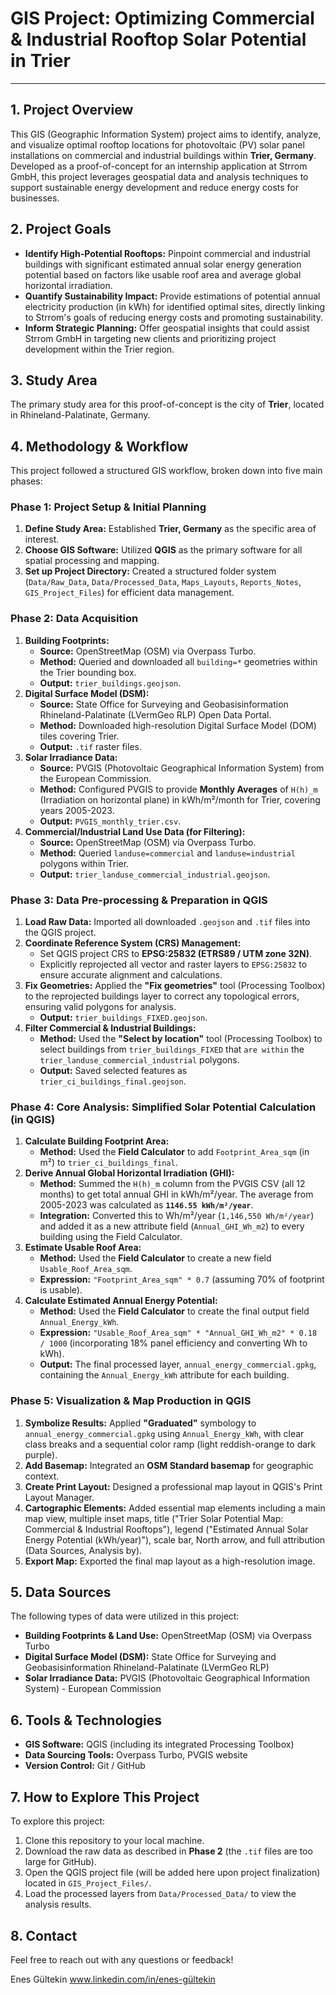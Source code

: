 # GIS Project: Optimizing Commercial & Industrial Rooftop Solar Potential in Trier

---

## 1. Project Overview

This GIS (Geographic Information System) project aims to identify, analyze, and visualize optimal rooftop locations for photovoltaic (PV) solar panel installations on commercial and industrial buildings within **Trier, Germany**. Developed as a proof-of-concept for an internship application at Strrom GmbH, this project leverages geospatial data and analysis techniques to support sustainable energy development and reduce energy costs for businesses.

## 2. Project Goals

* **Identify High-Potential Rooftops:** Pinpoint commercial and industrial buildings with significant estimated annual solar energy generation potential based on factors like usable roof area and average global horizontal irradiation.
* **Quantify Sustainability Impact:** Provide estimations of potential annual electricity production (in kWh) for identified optimal sites, directly linking to Strrom's goals of reducing energy costs and promoting sustainability.
* **Inform Strategic Planning:** Offer geospatial insights that could assist Strrom GmbH in targeting new clients and prioritizing project development within the Trier region.

## 3. Study Area

The primary study area for this proof-of-concept is the city of **Trier**, located in Rhineland-Palatinate, Germany.

## 4. Methodology & Workflow

This project followed a structured GIS workflow, broken down into five main phases:

### Phase 1: Project Setup & Initial Planning

1.  **Define Study Area:** Established **Trier, Germany** as the specific area of interest.
2.  **Choose GIS Software:** Utilized **QGIS** as the primary software for all spatial processing and mapping.
3.  **Set up Project Directory:** Created a structured folder system (`Data/Raw_Data`, `Data/Processed_Data`, `Maps_Layouts`, `Reports_Notes`, `GIS_Project_Files`) for efficient data management.

### Phase 2: Data Acquisition

1.  **Building Footprints:**
    * **Source:** OpenStreetMap (OSM) via Overpass Turbo.
    * **Method:** Queried and downloaded all `building=*` geometries within the Trier bounding box.
    * **Output:** `trier_buildings.geojson`.
2.  **Digital Surface Model (DSM):**
    * **Source:** State Office for Surveying and Geobasisinformation Rhineland-Palatinate (LVermGeo RLP) Open Data Portal.
    * **Method:** Downloaded high-resolution Digital Surface Model (DOM) tiles covering Trier.
    * **Output:** `.tif` raster files.
3.  **Solar Irradiance Data:**
    * **Source:** PVGIS (Photovoltaic Geographical Information System) from the European Commission.
    * **Method:** Configured PVGIS to provide **Monthly Averages** of `H(h)_m` (Irradiation on horizontal plane) in kWh/m²/month for Trier, covering years 2005-2023.
    * **Output:** `PVGIS_monthly_trier.csv`.
4.  **Commercial/Industrial Land Use Data (for Filtering):**
    * **Source:** OpenStreetMap (OSM) via Overpass Turbo.
    * **Method:** Queried `landuse=commercial` and `landuse=industrial` polygons within Trier.
    * **Output:** `trier_landuse_commercial_industrial.geojson`.

### Phase 3: Data Pre-processing & Preparation in QGIS

1.  **Load Raw Data:** Imported all downloaded `.geojson` and `.tif` files into the QGIS project.
2.  **Coordinate Reference System (CRS) Management:**
    * Set QGIS project CRS to **EPSG:25832 (ETRS89 / UTM zone 32N)**.
    * Explicitly reprojected all vector and raster layers to `EPSG:25832` to ensure accurate alignment and calculations.
3.  **Fix Geometries:** Applied the **"Fix geometries"** tool (Processing Toolbox) to the reprojected buildings layer to correct any topological errors, ensuring valid polygons for analysis.
    * **Output:** `trier_buildings_FIXED.geojson`.
4.  **Filter Commercial & Industrial Buildings:**
    * **Method:** Used the **"Select by location"** tool (Processing Toolbox) to select buildings from `trier_buildings_FIXED` that `are within` the `trier_landuse_commercial_industrial` polygons.
    * **Output:** Saved selected features as `trier_ci_buildings_final.geojson`.

### Phase 4: Core Analysis: Simplified Solar Potential Calculation (in QGIS)

1.  **Calculate Building Footprint Area:**
    * **Method:** Used the **Field Calculator** to add `Footprint_Area_sqm` (in m²) to `trier_ci_buildings_final`.
2.  **Derive Annual Global Horizontal Irradiation (GHI):**
    * **Method:** Summed the `H(h)_m` column from the PVGIS CSV (all 12 months) to get total annual GHI in kWh/m²/year. The average from 2005-2023 was calculated as **`1146.55 kWh/m²/year`**.
    * **Integration:** Converted this to Wh/m²/year (`1,146,550 Wh/m²/year`) and added it as a new attribute field (`Annual_GHI_Wh_m2`) to every building using the Field Calculator.
3.  **Estimate Usable Roof Area:**
    * **Method:** Used the **Field Calculator** to create a new field `Usable_Roof_Area_sqm`.
    * **Expression:** `"Footprint_Area_sqm" * 0.7` (assuming 70% of footprint is usable).
4.  **Calculate Estimated Annual Energy Potential:**
    * **Method:** Used the **Field Calculator** to create the final output field `Annual_Energy_kWh`.
    * **Expression:** `"Usable_Roof_Area_sqm" * "Annual_GHI_Wh_m2" * 0.18 / 1000` (incorporating 18% panel efficiency and converting Wh to kWh).
    * **Output:** The final processed layer, `annual_energy_commercial.gpkg`, containing the `Annual_Energy_kWh` attribute for each building.

### Phase 5: Visualization & Map Production in QGIS

1.  **Symbolize Results:** Applied **"Graduated"** symbology to `annual_energy_commercial.gpkg` using `Annual_Energy_kWh`, with clear class breaks and a sequential color ramp (light reddish-orange to dark purple).
2.  **Add Basemap:** Integrated an **OSM Standard basemap** for geographic context.
3.  **Create Print Layout:** Designed a professional map layout in QGIS's Print Layout Manager.
4.  **Cartographic Elements:** Added essential map elements including a main map view, multiple inset maps, title ("Trier Solar Potential Map: Commercial & Industrial Rooftops"), legend ("Estimated Annual Solar Energy Potential (kWh/year)"), scale bar, North arrow, and full attribution (Data Sources, Analysis by).
5.  **Export Map:** Exported the final map layout as a high-resolution image.

## 5. Data Sources

The following types of data were utilized in this project:

* **Building Footprints & Land Use:** OpenStreetMap (OSM) via Overpass Turbo
* **Digital Surface Model (DSM):** State Office for Surveying and Geobasisinformation Rhineland-Palatinate (LVermGeo RLP)
* **Solar Irradiance Data:** PVGIS (Photovoltaic Geographical Information System) - European Commission

## 6. Tools & Technologies

* **GIS Software:** QGIS (including its integrated Processing Toolbox)
* **Data Sourcing Tools:** Overpass Turbo, PVGIS website
* **Version Control:** Git / GitHub

## 7. How to Explore This Project

To explore this project:
1.  Clone this repository to your local machine.
2.  Download the raw data as described in **Phase 2** (the `.tif` files are too large for GitHub).
3.  Open the QGIS project file (will be added here upon project finalization) located in `GIS_Project_Files/`.
4.  Load the processed layers from `Data/Processed_Data/` to view the analysis results.

## 8. Contact

Feel free to reach out with any questions or feedback!

Enes Gültekin
www.linkedin.com/in/enes-gültekin

